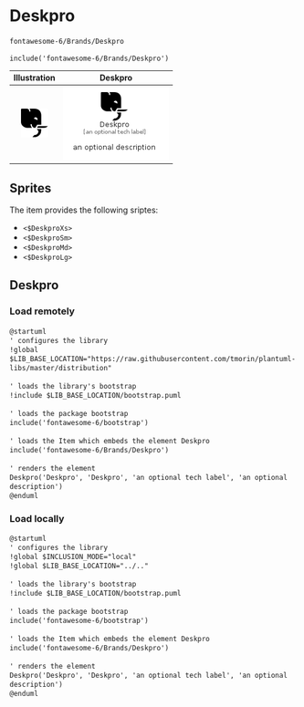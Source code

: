 # Deskpro


```text
fontawesome-6/Brands/Deskpro
```

```text
include('fontawesome-6/Brands/Deskpro')
```



| Illustration | Deskpro |
| :---: | :---: |
| ![illustration for Illustration](../../fontawesome-6/Brands/Deskpro.png) | ![illustration for Deskpro](../../fontawesome-6/Brands/Deskpro.Local.png) |



## Sprites
The item provides the following sriptes:

- `<$DeskproXs>`
- `<$DeskproSm>`
- `<$DeskproMd>`
- `<$DeskproLg>`





## Deskpro

### Load remotely
```plantuml
@startuml
' configures the library
!global $LIB_BASE_LOCATION="https://raw.githubusercontent.com/tmorin/plantuml-libs/master/distribution"

' loads the library's bootstrap
!include $LIB_BASE_LOCATION/bootstrap.puml

' loads the package bootstrap
include('fontawesome-6/bootstrap')

' loads the Item which embeds the element Deskpro
include('fontawesome-6/Brands/Deskpro')

' renders the element
Deskpro('Deskpro', 'Deskpro', 'an optional tech label', 'an optional description')
@enduml
```

### Load locally
```plantuml
@startuml
' configures the library
!global $INCLUSION_MODE="local"
!global $LIB_BASE_LOCATION="../.."

' loads the library's bootstrap
!include $LIB_BASE_LOCATION/bootstrap.puml

' loads the package bootstrap
include('fontawesome-6/bootstrap')

' loads the Item which embeds the element Deskpro
include('fontawesome-6/Brands/Deskpro')

' renders the element
Deskpro('Deskpro', 'Deskpro', 'an optional tech label', 'an optional description')
@enduml
```

